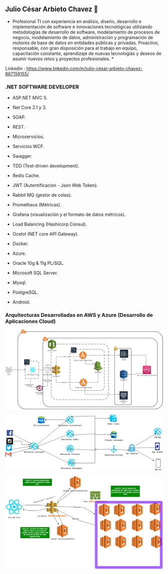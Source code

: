 ## Julio César Arbieto Chavez 👋 ##

* Profesional TI con experiencia en análisis, diseño, desarrollo e implementación de software e innovaciones tecnológicas utilizando metodologías de desarrollo de software, modelamiento de procesos de negocio, modelamiento de datos, administración y programación de motores de base de datos en entidades públicas y privadas. Proactivo, responsable, con gran disposición para el trabajo en equipo, capacitación constante, aprendizaje de nuevas tecnologías y deseos de asumir nuevos retos y proyectos profesionales. *

Linkedin : https://www.linkedin.com/in/julio-césar-arbieto-chavez-867159155/

### .NET SOFTWARE DEVELOPER ###

- ASP.NET MVC 5.
- Net Core 2.1 y 3.
- SOAP.
- REST.
- Microservicios.
- Servicios WCF.
- Swagger.
- TDD (Test-driven development).
- Redis Cache.
- JWT (Autentificacion - Json Web Token).
- Rabbit MQ (gestor de colas).
- Prometheus (Métricas).
- Grafana (visualización y el formato de datos métricos).
- Load Balancing (Hashicorp Consul).
- Ocelot (NET core API Gateway).
- Docker.
- Azure.

- Oracle 10g & 11g PL/SQL.
- Microsoft SQL Server.
- Mysql.
- PostgreSQL.

- Android.



### Arquitecturas Desarrolladas en AWS y Azure (Desarrollo de Aplicaciones Cloud)
![Alt text](https://github.com/JulioCesarArbieto/JulioCesarArbieto/blob/master/ArquitecturaAWS-CameraReview.png?raw=true "Optional Title")

![Alt text](https://github.com/JulioCesarArbieto/JulioCesarArbieto/blob/master/Untitled%20Diagram-Page-2.png?raw=true "Optional Title")

![Alt text](https://github.com/JulioCesarArbieto/JulioCesarArbieto/blob/master/Security.png?raw=true "Optional Title")


